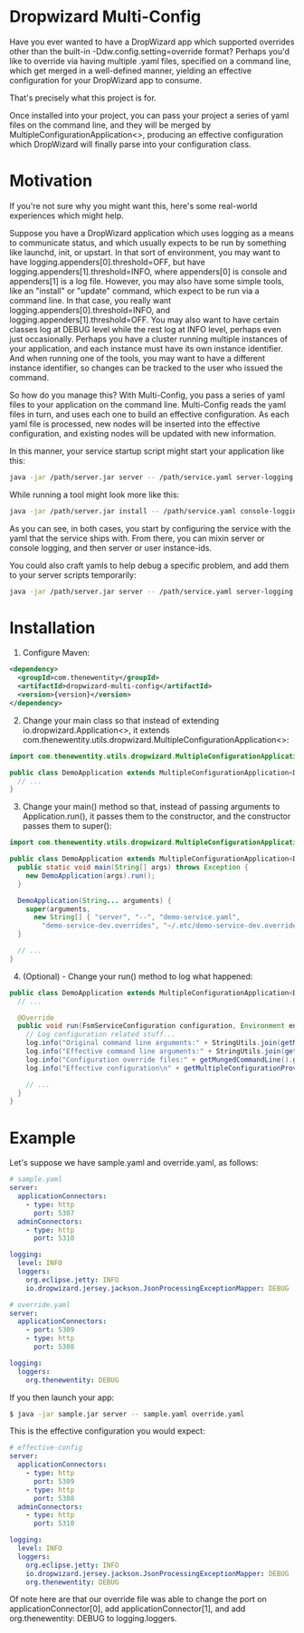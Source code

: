 # Dropwizard Multi-Config

Have you ever wanted to have a DropWizard app which supported
overrides other than the built-in -Ddw.config.setting=override format?
Perhaps you'd like to override via having multiple .yaml files,
specified on a command line, which get merged in a well-defined
manner, yielding an effective configuration for your DropWizard app to
consume.

That's precisely what this project is for.

Once installed into your project, you can pass your project a series
of yaml files on the command line, and they will be merged by
MultipleConfigurationApplication<>, producing an effective
configuration which DropWizard will finally parse into your
configuration class.

# Motivation

If you're not sure why you might want this, here's some real-world
experiences which might help.

Suppose you have a DropWizard application which uses logging as a
means to communicate status, and which usually expects to be run by
something like launchd, init, or upstart. In that sort of environment,
you may want to have logging.appenders[0].threshold=OFF, but have
logging.appenders[1].threshold=INFO, where appenders[0] is console and
appenders[1] is a log file. However, you may also have some simple
tools, like an "install" or "update" command, which expect to be run
via a command line. In that case, you really want
logging.appenders[0].threshold=INFO, and
logging.appenders[1].threshold=OFF. You may also want to have certain
classes log at DEBUG level while the rest log at INFO level, perhaps
even just occasionally. Perhaps you have a cluster running multiple
instances of your application, and each instance must have its own
instance identifier. And when running one of the tools, you may want
to have a different instance identifier, so changes can be tracked to
the user who issued the command.

So how do you manage this? With Multi-Config, you pass a series of
yaml files to your application on the command line. Multi-Config reads
the yaml files in turn, and uses each one to build an effective
configuration.  As each yaml file is processed, new nodes will be
inserted into the effective configuration, and existing nodes will be
updated with new information.

In this manner, your service startup script might start your
application like this:

```bash
java -jar /path/server.jar server -- /path/service.yaml server-logging.yaml server-instance-id.yaml
```

While running a tool might look more like this:

```bash
java -jar /path/server.jar install -- /path/service.yaml console-logging.yaml ~/.etc/user-instance-id.yaml
```

As you can see, in both cases, you start by configuring the service
with the yaml that the service ships with. From there, you can mixin
server or console logging, and then server or user instance-ids.

You could also craft yamls to help debug a specific problem, and add
them to your server scripts temporarily:

```bash
java -jar /path/server.jar server -- /path/service.yaml server-logging.yaml server-instance-id.yaml /debug-assistance/special-logging.yaml
```

# Installation

1) Configure Maven:
```xml
<dependency>
  <groupId>com.thenewentity</groupId>
  <artifactId>dropwizard-multi-config</artifactId>
  <version>{version}</version>
</dependency>
```

2) Change your main class so that instead of extending
io.dropwizard.Application<>, it extends
com.thenewentity.utils.dropwizard.MultipleConfigurationApplication<>:

```java
import com.thenewentity.utils.dropwizard.MultipleConfigurationApplication;

public class DemoApplication extends MultipleConfigurationApplication<DemoConfiguration> {
  // ...
}
```

3) Change your main() method so that, instead of passing arguments to
Application.run(), it passes them to the constructor, and the constructor
passes them to super():

```java
import com.thenewentity.utils.dropwizard.MultipleConfigurationApplication;

public class DemoApplication extends MultipleConfigurationApplication<DemoConfiguration> {
  public static void main(String[] args) throws Exception {
    new DemoApplication(args).run();
  }

  DemoApplication(String... arguments) {
    super(arguments,
      new String[] { "server", "--", "demo-service.yaml",
        "demo-service-dev.overrides", "~/.etc/demo-service-dev.overrides" });
  }

  // ...
}
```

4) (Optional) - Change your run() method to log what happened:

```java
public class DemoApplication extends MultipleConfigurationApplication<DemoConfiguration> {
  // ...

  @Override
  public void run(FsmServiceConfiguration configuration, Environment environment) throws Exception {
    // Log configuration related stuff...
    log.info("Original command line arguments:" + StringUtils.join(getMungedCommandLine().getOriginalArguments(), " "));
    log.info("Effective command line arguments:" + StringUtils.join(getMungedCommandLine().getMungedArguments(), " "));
    log.info("Configuration override files:" + getMungedCommandLine().getYamlOverrides());
    log.info("Effective configuration\n" + getMultipleConfigurationProvider().getEffectiveConfig());

    // ...
  }
}
```

# Example

Let's suppose we have sample.yaml and override.yaml, as follows:
```yaml
# sample.yaml
server:
  applicationConnectors:
    - type: http
      port: 5307
  adminConnectors:
    - type: http
      port: 5310

logging:
  level: INFO
  loggers:
    org.eclipse.jetty: INFO
    io.dropwizard.jersey.jackson.JsonProcessingExceptionMapper: DEBUG
```

```yaml
# override.yaml
server:
  applicationConnectors:
    - port: 5309
    - type: http
      port: 5308

logging:
  loggers:
    org.thenewentity: DEBUG
```

If you then launch your app:
```bash
$ java -jar sample.jar server -- sample.yaml override.yaml
```

This is the effective configuration you would expect:
```yaml
# effective-config
server:
  applicationConnectors:
    - type: http
      port: 5309
    - type: http
      port: 5308
  adminConnectors:
    - type: http
      port: 5310

logging:
  level: INFO
  loggers:
    org.eclipse.jetty: INFO
    io.dropwizard.jersey.jackson.JsonProcessingExceptionMapper: DEBUG
    org.thenewentity: DEBUG
```

Of note here are that our override file was able to change the port on applicationConnector[0], add applicationConnector[1], and add org.thenewentity: DEBUG to logging.loggers.
